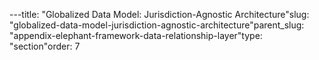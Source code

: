 ---title: "Globalized Data Model: Jurisdiction-Agnostic Architecture"slug: "globalized-data-model-jurisdiction-agnostic-architecture"parent_slug: "appendix-elephant-framework-data-relationship-layer"type: "section"order: 7